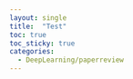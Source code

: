 ```yaml
---
layout: single
title:  "Test"
toc: true
toc_sticky: true
categories: 
  - DeepLearning/paperreview
---
```




